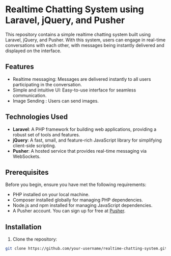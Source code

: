 # Realtime Chatting System using Laravel, jQuery, and Pusher

This repository contains a simple realtime chatting system built using Laravel, jQuery, and Pusher. With this system, users can engage in real-time conversations with each other, with messages being instantly delivered and displayed on the interface.

## Features

- Realtime messaging: Messages are delivered instantly to all users participating in the conversation.
- Simple and intuitive UI: Easy-to-use interface for seamless communication.
- Image Sending : Users can send images. 

## Technologies Used

- **Laravel**: A PHP framework for building web applications, providing a robust set of tools and features.
- **jQuery**: A fast, small, and feature-rich JavaScript library for simplifying client-side scripting.
- **Pusher**: A hosted service that provides real-time messaging via WebSockets.

## Prerequisites

Before you begin, ensure you have met the following requirements:

- PHP installed on your local machine.
- Composer installed globally for managing PHP dependencies.
- Node.js and npm installed for managing JavaScript dependencies.
- A Pusher account. You can sign up for free at [Pusher](https://pusher.com/).

## Installation

1. Clone the repository:

```bash
git clone https://github.com/your-username/realtime-chatting-system.git
